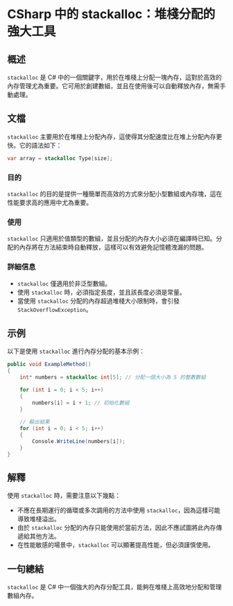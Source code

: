 <!--
Meta Description: # CSharp 中的 stackalloc：堆棧分配的強大工具 ## 概述 `stackalloc` 是 C# 中的一個關鍵字，用於在堆棧上分配一塊內存，這對於高效的內存管理尤為重要。它可用於創建數組，並且在使用後可以自動釋放內存，無需手動處理。 ## 文檔 `stackalloc` 主要用於在堆...
Meta Keywords: stackalloc, int, csharp, numbers, 堆棧分配的強大工具
-->

# CSharp 中的 stackalloc：堆棧分配的強大工具

## 概述
`stackalloc` 是 C# 中的一個關鍵字，用於在堆棧上分配一塊內存，這對於高效的內存管理尤為重要。它可用於創建數組，並且在使用後可以自動釋放內存，無需手動處理。

## 文檔
`stackalloc` 主要用於在堆棧上分配內存，這使得其分配速度比在堆上分配內存更快。它的語法如下：

```csharp
var array = stackalloc Type[size];
```

### 目的
`stackalloc` 的目的是提供一種簡單而高效的方式來分配小型數組或內存塊，這在性能要求高的應用中尤為重要。

### 使用
`stackalloc` 只適用於值類型的數組，並且分配的內存大小必須在編譯時已知。分配的內存將在方法結束時自動釋放，這樣可以有效避免記憶體洩漏的問題。

### 詳細信息
- `stackalloc` 僅適用於非泛型數組。
- 使用 `stackalloc` 時，必須指定長度，並且該長度必須是常量。
- 當使用 `stackalloc` 分配的內存超過堆棧大小限制時，會引發 `StackOverflowException`。

## 示例
以下是使用 `stackalloc` 進行內存分配的基本示例：

```csharp
public void ExampleMethod()
{
    int* numbers = stackalloc int[5]; // 分配一個大小為 5 的整數數組

    for (int i = 0; i < 5; i++)
    {
        numbers[i] = i + 1; // 初始化數組
    }
    
    // 輸出結果
    for (int i = 0; i < 5; i++)
    {
        Console.WriteLine(numbers[i]);
    }
}
```

## 解釋
使用 `stackalloc` 時，需要注意以下幾點：
- 不應在長期運行的循環或多次調用的方法中使用 `stackalloc`，因為這樣可能導致堆棧溢出。
- 由於 `stackalloc` 分配的內存只能使用於當前方法，因此不應試圖將此內存傳遞給其他方法。
- 在性能敏感的場景中，`stackalloc` 可以顯著提高性能，但必須謹慎使用。

## 一句總結
`stackalloc` 是 C# 中一個強大的內存分配工具，能夠在堆棧上高效地分配和管理數組內存。